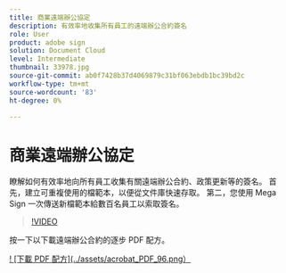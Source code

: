 ```yaml
---
title: 商業遠端辦公協定
description: 有效率地收集所有員工的遠端辦公合約簽名
role: User
product: adobe sign
solution: Document Cloud
level: Intermediate
thumbnail: 33978.jpg
source-git-commit: ab0f7428b37d4069879c31bf063ebdb1bc39bd2c
workflow-type: tm+mt
source-wordcount: '83'
ht-degree: 0%

---
```


# 商業遠端辦公協定

瞭解如何有效率地向所有員工收集有關遠端辦公合約、政策更新等的簽名。 首先，建立可重複使用的檔範本，以便從文件庫快速存取。 第二，您使用 Mega Sign 一次傳送新檔範本給數百名員工以索取簽名。

>[!VIDEO](https://video.tv.adobe.com/v/33978?hidetitle=true)

按一下以下載遠端辦公合約的逐步 PDF 配方。

[! [下載 PDF 配方](../assets/acrobat_PDF_96.png）](../assets/UseCaseRecipe-EN-UsingMegaSign.pdf)
